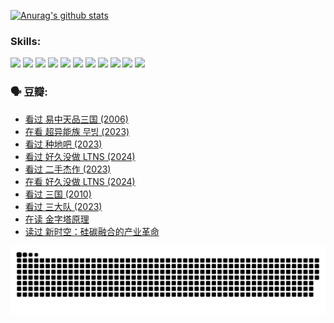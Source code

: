 
[![Anurag's github stats](https://github-readme-stats.vercel.app/api?username=w940853815)](https://github.com/anuraghazra/github-readme-stats)

### Skills:

<code><img height="32" src="https://cdn.jsdelivr.net/npm/simple-icons@v5/icons/python.svg"></code>
<code><img height="32" src="https://cdn.jsdelivr.net/npm/simple-icons@v5/icons/javascript.svg"></code>
<code><img height="32" src="https://cdn.jsdelivr.net/npm/simple-icons@v5/icons/django.svg"></code>
<code><img height="32" src="https://cdn.jsdelivr.net/npm/simple-icons@v5/icons/flask.svg"></code>
<code><img height="32" src="https://cdn.jsdelivr.net/npm/simple-icons@v5/icons/vuetify.svg"></code>
<code><img height="32" src="https://cdn.jsdelivr.net/npm/simple-icons@v5/icons/git.svg"></code>
<code><img height="32" src="https://cdn.jsdelivr.net/npm/simple-icons@v5/icons/docker.svg"></code>
<code><img height="32" src="https://cdn.jsdelivr.net/npm/simple-icons@v5/icons/postgresql.svg"></code>
<code><img height="32" src="https://cdn.jsdelivr.net/npm/simple-icons@v5/icons/elasticsearch.svg"></code>
<code><img height="32" src="https://cdn.jsdelivr.net/npm/simple-icons@v5/icons/macos.svg"></code>
<code><img height="32" src="https://cdn.jsdelivr.net/npm/simple-icons@v5/icons/linux.svg"></code>

### 🗣 豆瓣:

<!-- DOUBAN-ACTIVITIES:START -->
- [看过 易中天品三国‎ (2006)](https://www.douban.com/people/136069238/status/4529910812/?_i=09014548)
- [在看 超异能族 무빙‎ (2023)](https://www.douban.com/people/136069238/status/4527291077/?_i=09014548)
- [看过 种地吧‎ (2023)](https://www.douban.com/people/136069238/status/4527289637/?_i=09014548)
- [看过 好久没做 LTNS‎ (2024)](https://www.douban.com/people/136069238/status/4527289515/?_i=09014548)
- [看过 二手杰作‎ (2023)](https://www.douban.com/people/136069238/status/4522502716/?_i=09014548)
- [在看 好久没做 LTNS‎ (2024)](https://www.douban.com/people/136069238/status/4521969883/?_i=09014548)
- [看过 三国‎ (2010)](https://www.douban.com/people/136069238/status/4521634661/?_i=09014548)
- [看过 三大队‎ (2023)](https://www.douban.com/people/136069238/status/4510323325/?_i=09014548)
- [在读 金字塔原理](https://www.douban.com/people/136069238/status/4507497587/?_i=09014548)
- [读过 新时空：硅碳融合的产业革命](https://www.douban.com/people/136069238/status/4506659177/?_i=09014548)
<!-- DOUBAN-ACTIVITIES:END -->


![Snake animation](https://raw.githubusercontent.com/w940853815/w940853815/output/github-contribution-grid-snake.svg)

<!--
**w940853815/w940853815** is a ✨ _special_ ✨ repository because its `README.md` (this file) appears on your GitHub profile.

Here are some ideas to get you started:

- 🔭 I’m currently working on ...
- 🌱 I’m currently learning ...
- 👯 I’m looking to collaborate on ...
- 🤔 I’m looking for help with ...
- 💬 Ask me about ...
- 📫 How to reach me: ...
- 😄 Pronouns: ...
- ⚡ Fun fact: ...
-->
